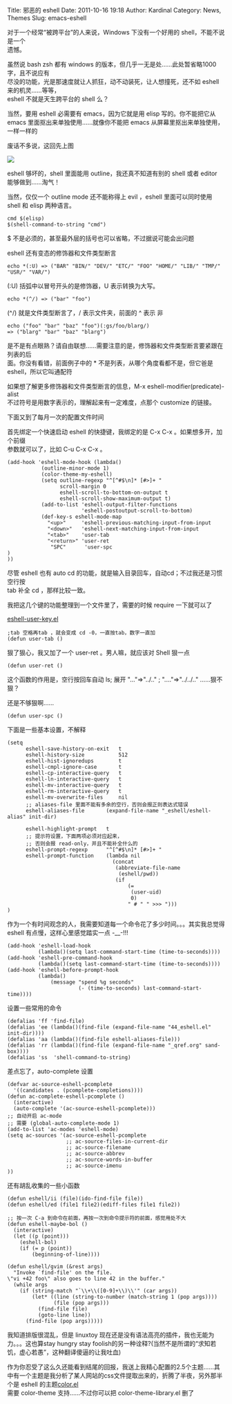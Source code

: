 Title: 邪恶的 eshell
Date: 2011-10-16 19:18
Author: Kardinal
Category: News, Themes
Slug: emacs-eshell

对于一个经常“被跨平台”的人来说，Windows 下没有一个好用的
shell，不能不说是一个  
遗憾。

虽然说 bash zsh 都有 windows
的版本，但几乎一无是处……此处暂省略1000字，且不说应有  
尽没的功能，光是那速度就让人抓狂，动不动装死，让人想撞死，还不如 eshell
来的机灵……等等，  
eshell 不就是天生跨平台的 shell 么？

当然，要用 eshell 必需要有 emacs，因为它就是用 elisp 写的。你不能把它从
emacs 里面抠出来单独使用……就像你不能把 emacs
从屏幕里抠出来单独使用，一样一样的  

废话不多说，这回先上图  

[![](http://linuxtoy.org/img/2011/10/eshell.png)](http://linuxtoy.org/img/2011/10/eshell.png)

eshell 够坏的，shell 里面能用 outline，我还真不知道有别的 shell 或者
editor 能够做到……淘气！

当然，仅仅一个 outline mode 还不能称得上 evil ，eshell 里面可以同时使用
shell 和 elisp 两种语言。

    cmd $(elisp)
    $(shell-command-to-string "cmd")

$ 不是必须的，甚至最外层的括号也可以省略，不过据说可能会出问题

eshell 还有变态的修饰器和文件类型断言

    echo *(:U) => ("BAR" "BIN/" "DEV/" "ETC/" "FOO" "HOME/" "LIB/" "TMP/" "USR/" "VAR/")

(:U) 括弧中以冒号开头的是修饰器，U 表示转换为大写。

    echo *(^/) => ("bar" "foo")

(^/) 就是文件类型断言了，/ 表示文件夹，前面的 ^ 表示 非

    echo ("foo" "bar" "baz" "foo")(:gs/foo/blarg/)
    => ("blarg" "bar" "baz" "blarg")

是不是有点眼熟？请自由联想……需要注意的是，修饰器和文件类型断言要紧跟在列表的后  
面。你没有看错，前面例子中的 * 不是列表，从哪个角度看都不是，但它爸是
eshell，所以它叫通配符

如果想了解更多修饰器和文件类型断言的信息，M-x
eshell-modifier(predicate)-alist  
不过符号是用数字表示的，理解起来有一定难度，点那个 customize 的链接。

下面又到了每月一次的配置文件时间

首先绑定一个快速启动 eshell 的快捷键，我绑定的是 C-x C-x
。如果想多开，加个前缀  
参数就可以了，比如 C-u C-x C-x 。

    (add-hook 'eshell-mode-hook (lambda()
               (outline-minor-mode 1)
               (color-theme-my-eshell)
               (setq outline-regexp "^[^#$\n]* [#>]+ "
                     scroll-margin 0
                     eshell-scroll-to-bottom-on-output t
                     eshell-scroll-show-maximum-output t)
               (add-to-list 'eshell-output-filter-functions 
                            'eshell-postoutput-scroll-to-bottom)
               (def-key-s eshell-mode-map 
                 "<up>"     'eshell-previous-matching-input-from-input
                 "<down>"   'eshell-next-matching-input-from-input
                 "<tab>"    'user-tab
                 "<return>" 'user-ret
                  "SPC"      'user-spc
    )
    ))

尽管 eshell 也有 auto cd
的功能，就是输入目录回车，自动cd；不过我还是习惯空行按  
tab 补全 cd ，那样比较一致。

我把这几个键的功能整理到一个文件里了，需要的时候 require 一下就可以了  

[eshell-user-key.el](http://linuxtoy.org/img/2011/10/eshell-user-keyel.txt)

    ;tab 空格再tab ，就会变成 cd -0，一直按tab，数字一直加
    (defun user-tab ()

狠了狠心，我又加了一个 user-ret 。男人嘛，就应该对 Shell 狠一点

    (defun user-ret ()

这个函数的作用是，空行按回车自动 ls; 展开 "..."=>"../.." ;
"...."=>"../../.." ……狠不狠？

还是不够狠啊……

    (defun user-spc ()

下面是一些基本设置，不解释


    (setq
          eshell-save-history-on-exit   t
          eshell-history-size           512
          eshell-hist-ignoredups        t
          eshell-cmpl-ignore-case       t
          eshell-cp-interactive-query   t
          eshell-ln-interactive-query   t
          eshell-mv-interactive-query   t
          eshell-rm-interactive-query   t
          eshell-mv-overwrite-files     nil
          ;; aliases-file 里面不能有多余的空行，否则会报正则表达式错误
          eshell-aliases-file       (expand-file-name "_eshell/eshell-alias" init-dir)

          eshell-highlight-prompt   t
          ;; 提示符设置，下面两项必须对应起来，
          ;; 否则会报 read-only，并且不能补全什么的
          eshell-prompt-regexp      "^[^#$\n]* [#>]+ "
          eshell-prompt-function    (lambda nil
                                      (concat
                                       (abbreviate-file-name
                                        (eshell/pwd))
                                       (if
                                           (=
                                            (user-uid)
                                            0)
                                           " # " " >>> ")))
    )

作为一个有时间观念的人，我需要知道每一个命令花了多少时间。。。其实我总觉得  
eshell 有点慢，这样心里感觉踏实一点 -\_\_-!!!

    (add-hook 'eshell-load-hook
              (lambda()(setq last-command-start-time (time-to-seconds))))
    (add-hook 'eshell-pre-command-hook
              (lambda()(setq last-command-start-time (time-to-seconds))))
    (add-hook 'eshell-before-prompt-hook
              (lambda()
                  (message "spend %g seconds"
                           (- (time-to-seconds) last-command-start-time))))

设置一些常用的命令

    (defalias 'ff 'find-file)
    (defalias 'ee (lambda()(find-file (expand-file-name "44_eshell.el" init-dir))))
    (defalias 'aa (lambda()(find-file eshell-aliases-file)))
    (defalias 'rr (lambda()(find-file (expand-file-name "_qref.org" sand-box))))
    (defalias 'ss  'shell-command-to-string)

差点忘了，auto-complete 设置

    (defvar ac-source-eshell-pcomplete
      '((candidates . (pcomplete-completions))))
    (defun ac-complete-eshell-pcomplete ()
      (interactive)
      (auto-complete '(ac-source-eshell-pcomplete)))
    ;; 自动开启 ac-mode
    ;; 需要 (global-auto-complete-mode 1)
    (add-to-list 'ac-modes 'eshell-mode)
    (setq ac-sources '(ac-source-eshell-pcomplete
                       ;; ac-source-files-in-current-dir
                       ;; ac-source-filename
                       ;; ac-source-abbrev
                       ;; ac-source-words-in-buffer
                       ;; ac-source-imenu
    ))

还有胡乱收集的一些小函数

    (defun eshell/ii (file)(ido-find-file file))
    (defun eshell/ed (file1 file2)(ediff-files file1 file2))

    ;; 按一次 C-a 到命令在前面，再按一次到命令提示符的前面，感觉用处不大
    (defun eshell-maybe-bol ()
      (interactive)
      (let ((p (point)))
        (eshell-bol)
        (if (= p (point))
            (beginning-of-line))))

    (defun eshell/gvim (&rest args)
      "Invoke `find-file' on the file.
    \"vi +42 foo\" also goes to line 42 in the buffer."
      (while args
        (if (string-match "`\\+\\([0-9]+\\)\\'" (car args))
            (let* ((line (string-to-number (match-string 1 (pop args))))
                   (file (pop args)))
              (find-file file)
              (goto-line line))
          (find-file (pop args)))))

我知道排版很混乱，但是 linuxtoy
现在还是没有语法高亮的插件，我也无能为力。。。这也算stay hungry stay
foolish的另一种诠释?(当然不是所谓的“求知若饥，虚心若愚”，这种翻译傻逼的让我吐血)

作为你忍受了这么久还能看到结尾的回报，我送上我精心配置的2.5个主题……其中有一个主题是我分析了某人网站的css文件提取出来的，折腾了半夜，另外那半个是
eshell 的主题[color.el](http://linuxtoy.org/img/2011/10/colorel.txt)  
需要 color-theme 支持……不过你可以把 color-theme-library.el 删了
